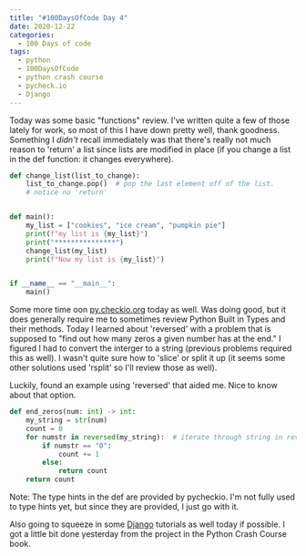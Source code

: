 ```yaml
---
title: "#100DaysOfCode Day 4"
date: 2020-12-22
categories:
  - 100 Days of code
tags:
  - python
  - 100DaysOfCode
  - python crash course
  - pycheck.io
  - Django
---
```


Today was some basic "functions" review.  I've written quite a few of those lately for work, so most of this I have down pretty well, thank goodness. Something I *didn't* recall immediately was that there's really not much reason to 'return' a list since lists are modified in place (if you change a list in the def function: it changes everywhere).

```python
def change_list(list_to_change):
    list_to_change.pop()  # pop the last element off of the list.
    # notice no 'return'


def main():
    my_list = ["cookies", "ice cream", "pumpkin pie"]
    print(f"my list is {my_list}")
    print("***************")
    change_list(my_list)
    print(f"Now my list is {my_list}")


if __name__ == "__main__":
    main()
```

Some more time oon [py.checkio.org][pycheckio] today as well.  Was doing good, but it does generally require me to sometimes review Python Built in Types and their methods.  Today I learned about 'reversed' with a problem that is supposed to "find out how many zeros a given number has at the end."  I figured I had to convert the interger to a string (previous problems required this as well).  I wasn't quite sure how to 'slice' or split it up (it seems some other solutions used 'rsplit' so I'll review those as well).

Luckily, found an example using 'reversed' that aided me.  Nice to know about that option.

```python
def end_zeros(num: int) -> int:
    my_string = str(num)
    count = 0
    for numstr in reversed(my_string):  # iterate through string in reverse order.
        if numstr == "0":
            count += 1
        else:
            return count
    return count
```

Note: The type hints in the def are provided by pycheckio.  I'm not fully used to type hints yet, but since they are provided, I just go with it. 

Also going to squeeze in some [Django][Django] tutorials as well today if possible.  I got a little bit done yesterday from the project in the Python Crash Course book.


[pycheckio]:https://py.checkio.org/
[Django]:https://www.djangoproject.com/